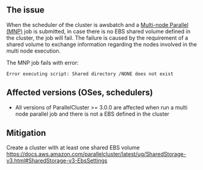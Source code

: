 ## The issue

When the scheduler of the cluster is awsbatch and a [Multi-node Parallel (MNP)](https://docs.aws.amazon.com/batch/latest/userguide/multi-node-parallel-jobs.html) job is submitted, in case there is no EBS shared volume defined in the cluster, the job will fail. The failure is caused by the requirement of a shared volume to exchange information regarding the nodes involved in the multi node execution.

The MNP job fails with error:
```
Error executing script: Shared directory /NONE does not exist
```
## Affected versions (OSes, schedulers)

* All versions of ParallelCluster >= 3.0.0 are affected when run a multi node parallel job and there is not a EBS defined in the cluster

## Mitigation

Create a cluster with at least one shared EBS volume 
https://docs.aws.amazon.com/parallelcluster/latest/ug/SharedStorage-v3.html#SharedStorage-v3-EbsSettings
